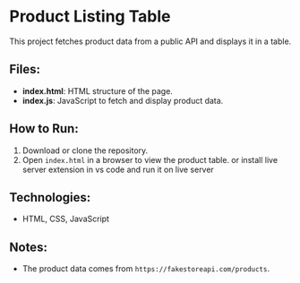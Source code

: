 # Product Listing Table

This project fetches product data from a public API and displays it in a table.

## Files:
- **index.html**: HTML structure of the page.
- **index.js**: JavaScript to fetch and display product data.

## How to Run:
1. Download or clone the repository.
2. Open `index.html` in a browser to view the product table. or install live server extension in vs code and run it on live server

## Technologies:
- HTML, CSS, JavaScript

## Notes:
- The product data comes from `https://fakestoreapi.com/products`.
